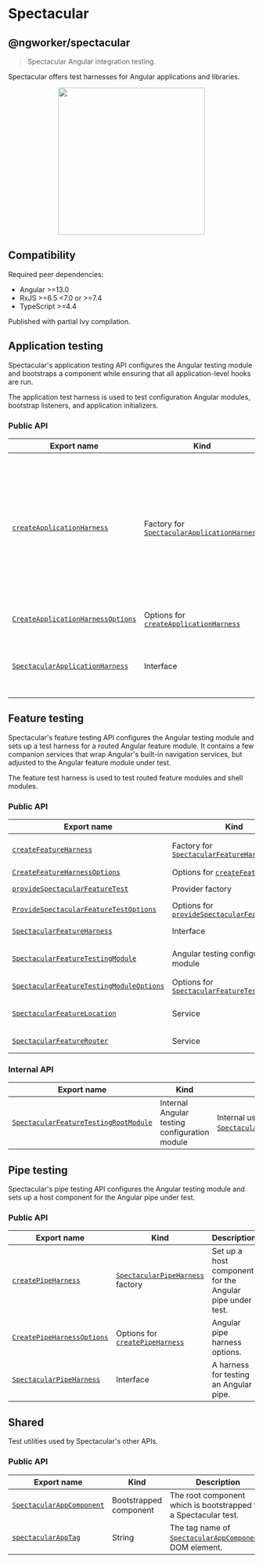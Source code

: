 # Spectacular

## @ngworker/spectacular

> Spectacular Angular integration testing.

Spectacular offers test harnesses for Angular applications and libraries.

<p align="center">
 <img width="300" height="300" src="https://cdn.jsdelivr.net/gh/ngworker/ngworker@main/packages/spectacular/src/assets/logo.png" />
</p>

## Compatibility

Required peer dependencies:

- Angular >=13.0
- RxJS >=6.5 <7.0 or >=7.4
- TypeScript >=4.4

Published with partial Ivy compilation.

## Application testing

Spectacular's application testing API configures the Angular testing module and
bootstraps a component while ensuring that all application-level hooks are run.

The application test harness is used to test configuration Angular modules,
bootstrap listeners, and application initializers.

### Public API

| Export name                                                                    | Kind                                                                                      | Description                                                                                                                                                       |
| ------------------------------------------------------------------------------ | ----------------------------------------------------------------------------------------- | ----------------------------------------------------------------------------------------------------------------------------------------------------------------- |
| [`createApplicationHarness`](./modules#createapplicationharness)               | Factory for [`SpectacularApplicationHarness`](./interfaces/SpectacularApplicationHarness) | Bootstrap a Spectacular application with the specified metadata. Useful to test configuration Angular modules, bootstrap listeners, and application initializers. |
| [`CreateApplicationHarnessOptions`](./modules#createapplicationharnessoptions) | Options for [`createApplicationHarness`](./modules#createapplicationharness)              | Application harness options.                                                                                                                                      |
| [`SpectacularApplicationHarness`](./interfaces/SpectacularApplicationHarness)  | Interface                                                                                 | A harness for testing application-level software artifacts.                                                                                                       |

## Feature testing

Spectacular's feature testing API configures the Angular testing module and sets
up a test harness for a routed Angular feature module. It contains a few
companion services that wrap Angular's built-in navigation services, but
adjusted to the Angular feature module under test.

The feature test harness is used to test routed feature modules and shell
modules.

### Public API

| Export name                                                                                     | Kind                                                                                       | Description                                                                                                                                                                                                   |
| ----------------------------------------------------------------------------------------------- | ------------------------------------------------------------------------------------------ | ------------------------------------------------------------------------------------------------------------------------------------------------------------------------------------------------------------- |
| [`createFeatureHarness`](./modules#createfeatureharness)                                        | Factory for [`SpectacularFeatureHarness`](./interfaces/SpectacularFeatureHarness)          | Configure [`SpectacularFeatureTestingModule`](./classes/SpectacularFeatureTestingModule), bootstrap [`SpectacularAppComponent`](./classes/SpectacularAppComponent) and navigate to the default feature route. |
| [`CreateFeatureHarnessOptions`](./interfaces/CreateFeatureHarnessOptions)                       | Options for [`createFeatureHarness`](./modules#createfeatureharness)                       | Feature harness options.                                                                                                                                                                                      |
| [`provideSpectacularFeatureTest`](./modules#providespectacularfeaturetest)                      | Provider factory                                                                           | Configure [`SpectacularFeatureLocation`](./classes/SpectacularFeatureLocation) and [`SpectacularFeatureRouter`](./classes/SpectacularFeatureRouter)                                                           |
| [`ProvideSpectacularFeatureTestOptions`](./interfaces/ProvideSpectacularFeatureTestOptions)     | Options for [`provideSpectacularFeatureTest`](./modules#providespectacularfeaturetest)     | Spectacular feature test options.                                                                                                                                                                             |
| [`SpectacularFeatureHarness`](./interfaces/SpectacularFeatureHarness)                           | Interface                                                                                  | A harness for testing an Angular feature module.                                                                                                                                                              |
| [`SpectacularFeatureTestingModule`](./classes/SpectacularFeatureTestingModule)                  | Angular testing configuration module                                                       | Configure the [`RouterTestingModule`](https://angular.io/api/router/testing/RouterTestingModule) and provide Spectactular services for testing feature modules.                                               |
| [`SpectacularFeatureTestingModuleOptions`](./interfaces/SpectacularFeatureTestingModuleOptions) | Options for [`SpectacularFeatureTestingModule`](./classes/SpectacularFeatureTestingModule) | Feature testing options for [`SpectacularFeatureTestingModule.withFeature`](./classes/SpectacularFeatureTestingModule#withfeature).                                                                           |
| [`SpectacularFeatureLocation`](./classes/SpectacularFeatureLocation)                            | Service                                                                                    | A subset of Angular's [`Location`](https://angular.io/api/common/Location) service adjusted to the Angular feature module under test.                                                                         |
| [`SpectacularFeatureRouter`](./classes/SpectacularFeatureRouter)                                | Service                                                                                    | A subset of Angular's [`Router`](https://angular.io/api/router/Router) service adjusted to the Angular feature module under test.                                                                             |

### Internal API

| Export name                                                                            | Kind                                          | Description                                                                                                                        |
| -------------------------------------------------------------------------------------- | --------------------------------------------- | ---------------------------------------------------------------------------------------------------------------------------------- |
| [`SpectacularFeatureTestingRootModule`](./classes/SpectacularFeatureTestingRootModule) | Internal Angular testing configuration module | Internal use only. Used by [`SpectacularFeatureTestingModule.withFeature`](./classes/SpectacularFeatureTestingModule#withfeature). |

## Pipe testing

Spectacular's pipe testing API configures the Angular testing module and sets up
a host component for the Angular pipe under test.

### Public API

| Export name                                                         | Kind                                                                 | Description                                              |
| ------------------------------------------------------------------- | -------------------------------------------------------------------- | -------------------------------------------------------- |
| [`createPipeHarness`](./modules#createpipeharness)                  | [`SpectacularPipeHarness`](./classes/SpectacularPipeHarness) factory | Set up a host component for the Angular pipe under test. |
| [`CreatePipeHarnessOptions`](./interfaces/CreatePipeHarnessOptions) | Options for [`createPipeHarness`](./modules#createpipeharness)       | Angular pipe harness options.                            |
| [`SpectacularPipeHarness`](./classes/SpectacularPipeHarness)        | Interface                                                            | A harness for testing an Angular pipe.                   |

## Shared

Test utilities used by Spectacular's other APIs.

### Public API

| Export name                                                    | Kind                   | Description                                                                                  |
| -------------------------------------------------------------- | ---------------------- | -------------------------------------------------------------------------------------------- |
| [`SpectacularAppComponent`](./classes/SpectacularAppComponent) | Bootstrapped component | The root component which is bootstrapped for a Spectacular test.                             |
| [`spectacularAppTag`](./modules#spectacularapptag)             | String                 | The tag name of [`SpectacularAppComponent`](./classes/SpectacularAppComponent)s DOM element. |
